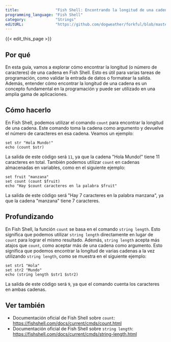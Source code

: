 ```yaml
---
title:                "Fish Shell: Encontrando la longitud de una cadena."
programming_language: "Fish Shell"
category:             "Strings"
editURL:              "https://github.com/dogweather/forkful/blob/master/content/es/fish-shell/finding-the-length-of-a-string.md"
---
```


{{< edit_this_page >}}

## Por qué
En esta guía, vamos a explorar cómo encontrar la longitud (o número de caracteres) de una cadena en Fish Shell. Esto es útil para varias tareas de programación, como validar la entrada de datos o formatear la salida. Además, entender cómo encontrar la longitud de una cadena es un concepto fundamental en la programación y puede ser utilizado en una amplia gama de aplicaciones.

## Cómo hacerlo
En Fish Shell, podemos utilizar el comando `count` para encontrar la longitud de una cadena. Este comando toma la cadena como argumento y devuelve el número de caracteres en esa cadena. Veamos un ejemplo:

```Fish Shell
set str "Hola Mundo!"
echo (count $str)
```

La salida de este código será `11`, ya que la cadena "Hola Mundo!" tiene 11 caracteres en total. También podemos utilizar `count` en cadenas almacenadas en variables, como en el siguiente ejemplo:

```Fish Shell
set fruit "manzana"
set count (count $fruit)
echo "Hay $count caracteres en la palabra $fruit"
```

La salida de este código será "Hay 7 caracteres en la palabra manzana", ya que la cadena "manzana" tiene 7 caracteres.

## Profundizando
En Fish Shell, la función `count` se basa en el comando `string length`. Esto significa que podemos utilizar `string length` directamente en lugar de `count` para lograr el mismo resultado. Además, `string length` acepta más atajos que `count`, como aceptar más de una cadena como argumento. Esto significa que podemos encontrar la longitud de varias cadenas a la vez utilizando `string length`, como se muestra en el siguiente ejemplo:

```Fish Shell
set str1 "Hola"
set str2 "Mundo"
echo (string length $str1 $str2)
```

La salida de este código será `9`, ya que el comando cuenta los caracteres en ambas cadenas.

## Ver también
- Documentación oficial de Fish Shell sobre `count`: https://fishshell.com/docs/current/cmds/count.html
- Documentación oficial de Fish Shell sobre `string length`: https://fishshell.com/docs/current/cmds/string-length.html